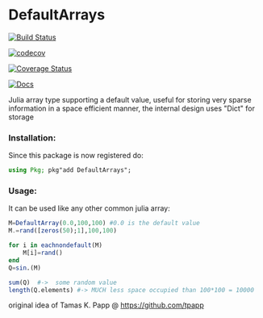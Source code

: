 # DefaultArrays

[![Build Status](https://travis-ci.org/francescoalemanno/DefaultArrays.jl.svg?branch=master)](https://travis-ci.org/francescoalemanno/DefaultArrays.jl)

[![codecov](https://codecov.io/gh/francescoalemanno/DefaultArrays.jl/branch/master/graph/badge.svg)](https://codecov.io/gh/francescoalemanno/DefaultArrays.jl)

[![Coverage Status](https://coveralls.io/repos/github/francescoalemanno/DefaultArrays.jl/badge.svg?branch=master)](https://coveralls.io/github/francescoalemanno/DefaultArrays.jl?branch=master)

[![Docs](https://img.shields.io/badge/docs-latest-blue.svg)](https://pkg.julialang.org/docs/DefaultArrays)

Julia array type supporting a default value, useful for storing very sparse information in a space efficient manner, the internal design uses "Dict" for storage

### Installation:
Since this package is now registered do:
```julia
using Pkg; pkg"add DefaultArrays";
```

### Usage:
It can be used like any other common julia array:
```julia
M=DefaultArray(0.0,100,100) #0.0 is the default value
M.=rand([zeros(50);1],100,100)

for i in eachnondefault(M)
    M[i]=rand()
end
Q=sin.(M)

sum(Q)  #->  some random value
length(Q.elements) #-> MUCH less space occupied than 100*100 = 10000
```



original idea of Tamas K. Papp @ https://github.com/tpapp
